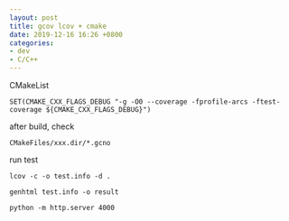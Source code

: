 ```yaml
---
layout: post
title: gcov lcov + cmake
date: 2019-12-16 16:26 +0800
categories:
- dev
- C/C++
---
```


CMakeList

```
SET(CMAKE_CXX_FLAGS_DEBUG "-g -O0 --coverage -fprofile-arcs -ftest-coverage ${CMAKE_CXX_FLAGS_DEBUG}")
```

after build, check

`CMakeFiles/xxx.dir/*.gcno`

run test

`lcov -c -o test.info -d .`

`genhtml test.info -o result`

`python -m http.server 4000`
